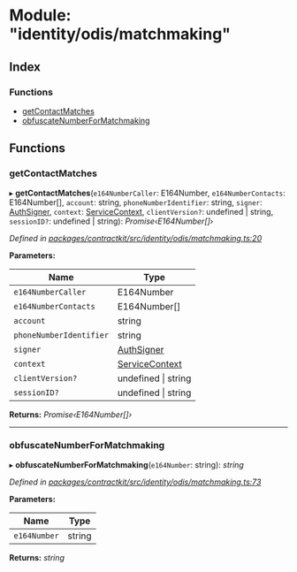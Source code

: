 # Module: "identity/odis/matchmaking"

## Index

### Functions

* [getContactMatches](_identity_odis_matchmaking_.md#getcontactmatches)
* [obfuscateNumberForMatchmaking](_identity_odis_matchmaking_.md#obfuscatenumberformatchmaking)

## Functions

###  getContactMatches

▸ **getContactMatches**(`e164NumberCaller`: E164Number, `e164NumberContacts`: E164Number[], `account`: string, `phoneNumberIdentifier`: string, `signer`: [AuthSigner](_identity_odis_query_.md#authsigner), `context`: [ServiceContext](../interfaces/_identity_odis_query_.servicecontext.md), `clientVersion?`: undefined | string, `sessionID?`: undefined | string): *Promise‹E164Number[]›*

*Defined in [packages/contractkit/src/identity/odis/matchmaking.ts:20](https://github.com/celo-org/celo-monorepo/blob/master/packages/contractkit/src/identity/odis/matchmaking.ts#L20)*

**Parameters:**

Name | Type |
------ | ------ |
`e164NumberCaller` | E164Number |
`e164NumberContacts` | E164Number[] |
`account` | string |
`phoneNumberIdentifier` | string |
`signer` | [AuthSigner](_identity_odis_query_.md#authsigner) |
`context` | [ServiceContext](../interfaces/_identity_odis_query_.servicecontext.md) |
`clientVersion?` | undefined &#124; string |
`sessionID?` | undefined &#124; string |

**Returns:** *Promise‹E164Number[]›*

___

###  obfuscateNumberForMatchmaking

▸ **obfuscateNumberForMatchmaking**(`e164Number`: string): *string*

*Defined in [packages/contractkit/src/identity/odis/matchmaking.ts:73](https://github.com/celo-org/celo-monorepo/blob/master/packages/contractkit/src/identity/odis/matchmaking.ts#L73)*

**Parameters:**

Name | Type |
------ | ------ |
`e164Number` | string |

**Returns:** *string*
